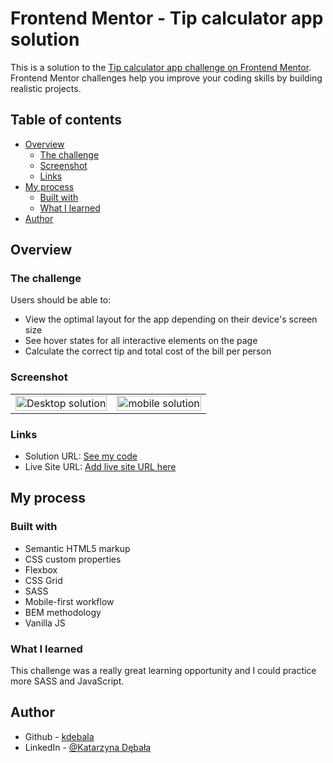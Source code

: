 # Frontend Mentor - Tip calculator app solution

This is a solution to the [Tip calculator app challenge on Frontend Mentor](https://www.frontendmentor.io/challenges/tip-calculator-app-ugJNGbJUX). Frontend Mentor challenges help you improve your coding skills by building realistic projects.

## Table of contents

- [Overview](#overview)
  - [The challenge](#the-challenge)
  - [Screenshot](#screenshot)
  - [Links](#links)
- [My process](#my-process)
  - [Built with](#built-with)
  - [What I learned](#what-i-learned)
- [Author](#author)

## Overview

### The challenge

Users should be able to:

- View the optimal layout for the app depending on their device's screen size
- See hover states for all interactive elements on the page
- Calculate the correct tip and total cost of the bill per person

### Screenshot

<table>
        <tr>
		    <td>
                <img src="./screenshots/desktop"
                    alt="Desktop solution" width="100%" title="Desktop solution"  />
            </td>
			            <td>
                <img src="./screenshots/mobile"
                    alt="mobile solution" width="100%" title="Mobile solution"/>
            </td>
        </tr>
</table>

### Links

- Solution URL: [See my code](https://github.com/kdebala/tip-calculator/)
- Live Site URL: [Add live site URL here](https://kdebala.github.io/tip-calculator/)

## My process

### Built with

- Semantic HTML5 markup
- CSS custom properties
- Flexbox
- CSS Grid
- SASS
- Mobile-first workflow
- BEM methodology
- Vanilla JS

### What I learned

This challenge was a really great learning opportunity and I could practice more SASS and JavaScript.

## Author

- Github - [kdebala](https://github.com/kdebala)
- LinkedIn - [@Katarzyna Dębała](https://www.linkedin.com/in/kdebala)
